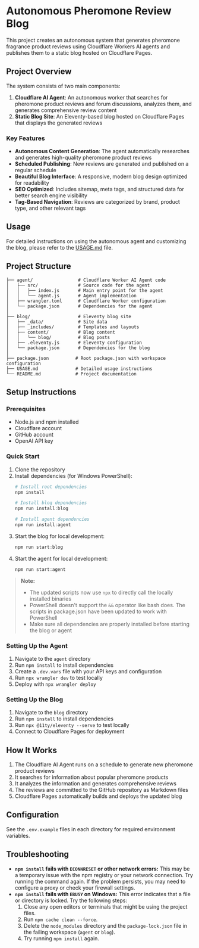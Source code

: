 # Autonomous Pheromone Review Blog

This project creates an autonomous system that generates pheromone fragrance product reviews using Cloudflare Workers AI agents and publishes them to a static blog hosted on Cloudflare Pages.

## Project Overview

The system consists of two main components:

1. **Cloudflare AI Agent**: An autonomous worker that searches for pheromone product reviews and forum discussions, analyzes them, and generates comprehensive review content
2. **Static Blog Site**: An Eleventy-based blog hosted on Cloudflare Pages that displays the generated reviews

### Key Features

- **Autonomous Content Generation**: The agent automatically researches and generates high-quality pheromone product reviews
- **Scheduled Publishing**: New reviews are generated and published on a regular schedule
- **Beautiful Blog Interface**: A responsive, modern blog design optimized for readability
- **SEO Optimized**: Includes sitemap, meta tags, and structured data for better search engine visibility
- **Tag-Based Navigation**: Reviews are categorized by brand, product type, and other relevant tags

## Usage

For detailed instructions on using the autonomous agent and customizing the blog, please refer to the [USAGE.md](./USAGE.md) file.

## Project Structure

```
├── agent/                 # Cloudflare Worker AI Agent code
│   ├── src/               # Source code for the agent
│   │   ├── index.js       # Main entry point for the agent
│   │   └── agent.js       # Agent implementation
│   ├── wrangler.toml      # Cloudflare Worker configuration
│   └── package.json       # Dependencies for the agent
│
├── blog/                  # Eleventy blog site
│   ├── _data/             # Site data
│   ├── _includes/         # Templates and layouts
│   ├── content/           # Blog content
│   │   └── blog/          # Blog posts
│   ├── .eleventy.js       # Eleventy configuration
│   └── package.json       # Dependencies for the blog
│
├── package.json          # Root package.json with workspace configuration
├── USAGE.md              # Detailed usage instructions
└── README.md             # Project documentation
```

## Setup Instructions

### Prerequisites

- Node.js and npm installed
- Cloudflare account
- GitHub account
- OpenAI API key

### Quick Start

1. Clone the repository
2. Install dependencies (for Windows PowerShell):
   ```powershell
   # Install root dependencies
   npm install
   
   # Install blog dependencies
   npm run install:blog
   
   # Install agent dependencies
   npm run install:agent
   ```
3. Start the blog for local development:
   ```powershell
   npm run start:blog
   ```
4. Start the agent for local development:
   ```powershell
   npm run start:agent
   ```

> **Note:** 
> - The updated scripts now use `npx` to directly call the locally installed binaries
> - PowerShell doesn't support the `&&` operator like bash does. The scripts in package.json have been updated to work with PowerShell
> - Make sure all dependencies are properly installed before starting the blog or agent

### Setting Up the Agent

1. Navigate to the `agent` directory
2. Run `npm install` to install dependencies
3. Create a `.dev.vars` file with your API keys and configuration
4. Run `npx wrangler dev` to test locally
5. Deploy with `npx wrangler deploy`

### Setting Up the Blog

1. Navigate to the `blog` directory
2. Run `npm install` to install dependencies
3. Run `npx @11ty/eleventy --serve` to test locally
4. Connect to Cloudflare Pages for deployment

## How It Works

1. The Cloudflare AI Agent runs on a schedule to generate new pheromone product reviews
2. It searches for information about popular pheromone products
3. It analyzes the information and generates comprehensive reviews
4. The reviews are committed to the GitHub repository as Markdown files
5. Cloudflare Pages automatically builds and deploys the updated blog

## Configuration

See the `.env.example` files in each directory for required environment variables.

## Troubleshooting

- **`npm install` fails with `ECONNRESET` or other network errors:** This may be a temporary issue with the npm registry or your network connection. Try running the command again. If the problem persists, you may need to configure a proxy or check your firewall settings.
- **`npm install` fails with `EBUSY` on Windows:** This error indicates that a file or directory is locked. Try the following steps:
  1. Close any open editors or terminals that might be using the project files.
  2. Run `npm cache clean --force`.
  3. Delete the `node_modules` directory and the `package-lock.json` file in the failing workspace (`agent` or `blog`).
  4. Try running `npm install` again.
